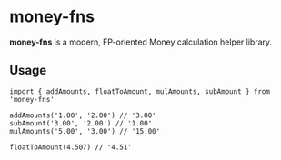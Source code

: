 # money-fns

**money-fns** is a modern, FP-oriented Money calculation helper library.

## Usage

```
import { addAmounts, floatToAmount, mulAmounts, subAmount } from 'money-fns'

addAmounts('1.00', '2.00') // '3.00'
subAmount('3.00', '2.00') // '1.00'
mulAmounts('5.00', '3.00') // '15.00'

floatToAmount(4.507) // '4.51'
```
